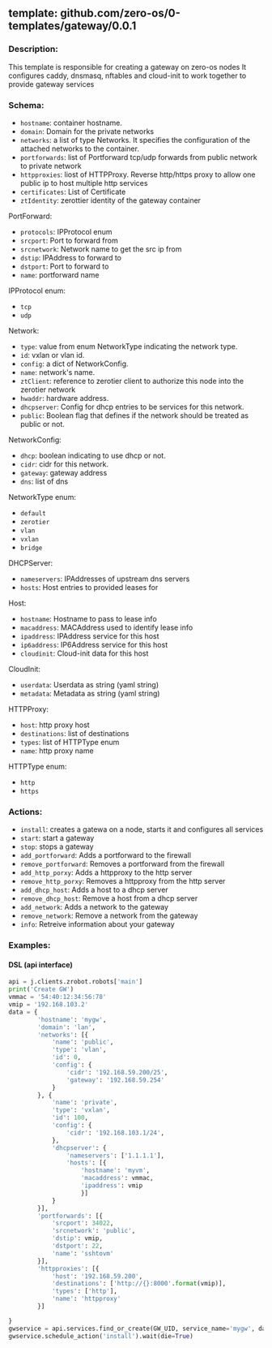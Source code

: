 ## template: github.com/zero-os/0-templates/gateway/0.0.1

### Description:
This template is responsible for creating a gateway on zero-os nodes
It configures caddy, dnsmasq, nftables and cloud-init to work together to provide gateway services

### Schema:

- `hostname`: container hostname.
- `domain`: Domain for the private networks
- `networks`: a list of type Networks. It specifies the configuration of the attached networks to the container.
- `portforwards`: list of Portforward tcp/udp forwards from public network to private network
- `httpproxies`: liost of HTTPProxy. Reverse http/https proxy to allow one public ip to host multiple http services
- `certificates`: List of Certificate
- `ztIdentity`: zerottier identity of the gateway container

PortForward:
- `protocols`: IPProtocol enum
- `srcport`: Port to forward from
- `srcnetwork`: Network name to get the src ip from
- `dstip`: IPAddress to forward to
- `dstport`: Port to forward to
- `name`: portforward name

IPProtocol enum:
- `tcp`
- `udp`

Network:
- `type`: value from enum NetworkType indicating the network type. 
- `id`: vxlan or vlan id.
- `config`: a dict of NetworkConfig.
- `name`: network's name.
- `ztClient`: reference to zerotier client to authorize this node into the zerotier network
- `hwaddr`: hardware address.
- `dhcpserver`: Config for dhcp entries to be services for this network.
- `public`: Boolean flag that defines if the network should be treated as public or not.

NetworkConfig:
- `dhcp`: boolean indicating to use dhcp or not.
- `cidr`: cidr for this network.
- `gateway`: gateway address
- `dns`: list of dns

NetworkType enum:
- `default`
- `zerotier`
- `vlan`
- `vxlan`
- `bridge`

DHCPServer:
- `nameservers`: IPAddresses of upstream dns servers
- `hosts`: Host entries to provided leases for

Host:
- `hostname`: Hostname to pass to lease info
- `macaddress`: MACAddress used to identify lease info
- `ipaddress`: IPAddress service for this host
- `ip6address`: IP6Address service for this host
- `cloudinit`: Cloud-init data for this host

CloudInit:
- `userdata`: Userdata as string (yaml string)
- `metadata`: Metadata as string (yaml string)

HTTPProxy:
- `host`: http proxy host
- `destinations`: list of destinations
- `types`: list of HTTPType enum
- `name`: http proxy name

HTTPType enum:
- `http`
- `https`

### Actions:
- `install`: creates a gatewa on a node, starts it and configures all services
- `start`: start a gateway
- `stop`: stops a gateway
- `add_portforward`: Adds a portforward to the firewall
- `remove_portforward`: Removes a portforward from the firewall
- `add_http_porxy`: Adds a httpproxy to the http server
- `remove_http_porxy`: Removes a httpproxy from the http server
- `add_dhcp_host`: Adds a host to a dhcp server
- `remove_dhcp_host`: Remove a host from a dhcp server
- `add_network`: Adds a network to the gateway
- `remove_network`: Remove a network from the gateway
- `info`: Retreive information about your gateway

### Examples:

#### DSL (api interface)
```python
api = j.clients.zrobot.robots['main']
print('Create GW')
vmmac = '54:40:12:34:56:78'
vmip = '192.168.103.2'
data = {
        'hostname': 'mygw',
        'domain': 'lan',
        'networks': [{
            'name': 'public',
            'type': 'vlan',
            'id': 0,
            'config': {
                'cidr': '192.168.59.200/25',
                'gateway': '192.168.59.254'
            }
        }, {
            'name': 'private',
            'type': 'vxlan',
            'id': 100,
            'config': {
                'cidr': '192.168.103.1/24',
            },
            'dhcpserver': {
                'nameservers': ['1.1.1.1'],
                'hosts': [{
                    'hostname': 'myvm',
                    'macaddress': vmmac,
                    'ipaddress': vmip
                    }]
            }
        }],
        'portforwards': [{
            'srcport': 34022,
            'srcnetwork': 'public',
            'dstip': vmip,
            'dstport': 22,
            'name': 'sshtovm'
        }],
        'httpproxies': [{
            'host': '192.168.59.200',
            'destinations': ['http://{}:8000'.format(vmip)],
            'types': ['http'],
            'name': 'httpproxy'
        }]

}
gwservice = api.services.find_or_create(GW_UID, service_name='mygw', data=data)
gwservice.schedule_action('install').wait(die=True)
```

